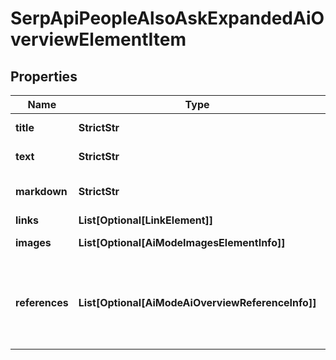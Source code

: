 # SerpApiPeopleAlsoAskExpandedAiOverviewElementItem


## Properties

| Name | Type | Description | Notes |
|------------ | ------------- | ------------- | -------------|
**title** | **StrictStr** | title of a given link element |[optional]|
**text** | **StrictStr** | content within the item |[optional]|
**markdown** | **StrictStr** | text of the component in the markdwon format |[optional]|
**links** | **List[Optional[LinkElement]]** | link of the element |[optional]|
**images** | **List[Optional[AiModeImagesElementInfo]]** | images of the element |[optional]|
**references** | **List[Optional[AiModeAiOverviewReferenceInfo]]** | references relevant to the element<br>includes references to webpages that were used to generate the ai_overview_element |[optional]|